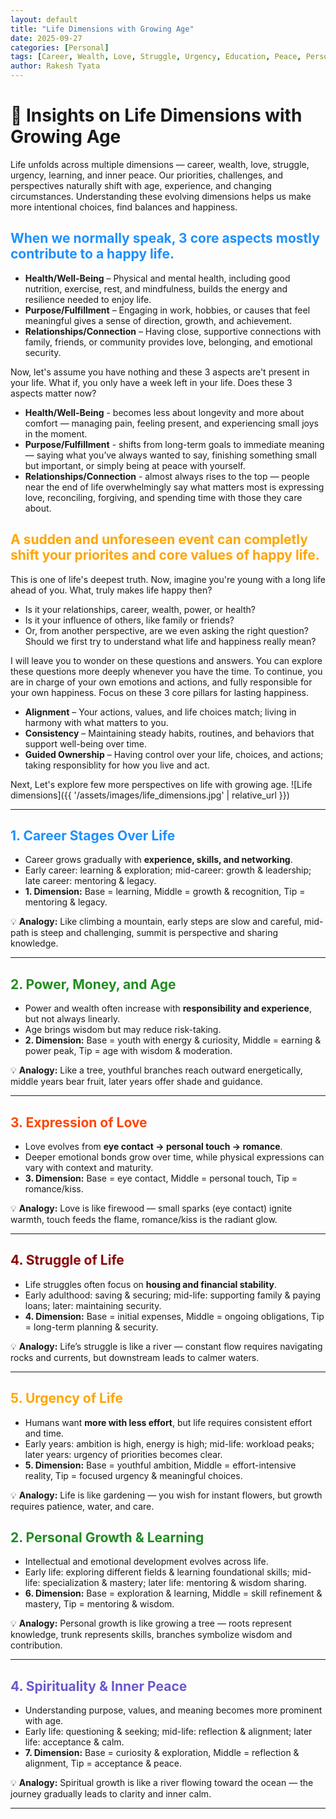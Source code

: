 ```yaml
---
layout: default
title: "Life Dimensions with Growing Age"
date: 2025-09-27
categories: [Personal]
tags: [Career, Wealth, Love, Struggle, Urgency, Education, Peace, Personal]
author: Rakesh Tyata
---
```


# 🌟 Insights on Life Dimensions with Growing Age

Life unfolds across multiple dimensions — career, wealth, love, struggle, urgency, learning, and inner peace. Our priorities, challenges, and perspectives naturally shift with age, experience, and changing circumstances. Understanding these evolving dimensions helps us make more intentional choices, find balances and happiness.

## <span style="color:#1E90FF">When we normally speak, 3 core aspects mostly contribute to a happy life.</span>

- **Health/Well-Being** – Physical and mental health, including good nutrition, exercise, rest, and mindfulness, builds the energy and resilience needed to enjoy life.
- **Purpose/Fulfillment** – Engaging in work, hobbies, or causes that feel meaningful gives a sense of direction, growth, and achievement.
- **Relationships/Connection** – Having close, supportive connections with family, friends, or community provides love, belonging, and emotional security.

Now, let's assume you have nothing and these 3 aspects are't present in your life. What if, you only have a week left in your life. Does these 3 aspects matter now?

- **Health/Well-Being** - becomes less about longevity and more about comfort — managing pain, feeling present, and experiencing small joys in the moment.
- **Purpose/Fulfillment** - shifts from long-term goals to immediate meaning — saying what you’ve always wanted to say, finishing something small but important, or simply being at peace with yourself.
- **Relationships/Connection** - almost always rises to the top — people near the end of life overwhelmingly say what matters most is expressing love, reconciling, forgiving, and spending time with those they care about.

## <span style="color:#FFA500">A sudden and unforeseen event can completly shift your priorites and core values of happy life.</span>

This is one of life's deepest truth. Now, imagine you're young with a long life ahead of you. What, truly makes life happy then?

- Is it your relationships, career, wealth, power, or health?
- Is it your influence of others, like family or friends?
- Or, from another perspective, are we even asking the right question? Should we first try to understand what life and happiness really mean?

I will leave you to wonder on these questions and answers. You can explore these questions more deeply whenever you have the time. To continue, you are in charge of your own emotions and actions, and fully responsible for your own happiness. Focus on these 3 core pillars for lasting happiness.

- **Alignment** – Your actions, values, and life choices match; living in harmony with what matters to you.
- **Consistency** – Maintaining steady habits, routines, and behaviors that support well-being over time.
- **Guided Ownership** – Having control over your life, choices, and actions; taking responsiblity for how you live and act.

Next, Let's explore few more perspectives on life with growing age.
![Life dimensions]({{ '/assets/images/life_dimensions.jpg' | relative_url }})

---

## <span style="color:#1E90FF">1. Career Stages Over Life</span>

- Career grows gradually with **experience, skills, and networking**.
- Early career: learning & exploration; mid-career: growth & leadership; late career: mentoring & legacy.
- **1. Dimension:** Base = learning, Middle = growth & recognition, Tip = mentoring & legacy.

💡 **Analogy:** Like climbing a mountain, early steps are slow and careful, mid-path is steep and challenging, summit is perspective and sharing knowledge.

---

## <span style="color:#228B22">2. Power, Money, and Age</span>

- Power and wealth often increase with **responsibility and experience**, but not always linearly.
- Age brings wisdom but may reduce risk-taking.
- **2. Dimension:** Base = youth with energy & curiosity, Middle = earning & power peak, Tip = age with wisdom & moderation.

💡 **Analogy:** Like a tree, youthful branches reach outward energetically, middle years bear fruit, later years offer shade and guidance.

---

## <span style="color:#FF4500">3. Expression of Love</span>

- Love evolves from **eye contact → personal touch → romance**.
- Deeper emotional bonds grow over time, while physical expressions can vary with context and maturity.
- **3. Dimension:** Base = eye contact, Middle = personal touch, Tip = romance/kiss.

💡 **Analogy:** Love is like firewood — small sparks (eye contact) ignite warmth, touch feeds the flame, romance/kiss is the radiant glow.

---

## <span style="color:#8B0000">4. Struggle of Life</span>

- Life struggles often focus on **housing and financial stability**.
- Early adulthood: saving & securing; mid-life: supporting family & paying loans; later: maintaining security.
- **4. Dimension:** Base = initial expenses, Middle = ongoing obligations, Tip = long-term planning & security.

💡 **Analogy:** Life’s struggle is like a river — constant flow requires navigating rocks and currents, but downstream leads to calmer waters.

---

## <span style="color:#FFA500">5. Urgency of Life</span>

- Humans want **more with less effort**, but life requires consistent effort and time.
- Early years: ambition is high, energy is high; mid-life: workload peaks; later years: urgency of priorities becomes clear.
- **5. Dimension:** Base = youthful ambition, Middle = effort-intensive reality, Tip = focused urgency & meaningful choices.

💡 **Analogy:** Life is like gardening — you wish for instant flowers, but growth requires patience, water, and care.

## <span style="color:#228B22">2. Personal Growth & Learning</span>

- Intellectual and emotional development evolves across life.
- Early life: exploring different fields & learning foundational skills; mid-life: specialization & mastery; later life: mentoring & wisdom sharing.
- **6. Dimension:** Base = exploration & learning, Middle = skill refinement & mastery, Tip = mentoring & wisdom.

💡 **Analogy:** Personal growth is like growing a tree — roots represent knowledge, trunk represents skills, branches symbolize wisdom and contribution.

---

## <span style="color:#6A5ACD">4. Spirituality & Inner Peace</span>

- Understanding purpose, values, and meaning becomes more prominent with age.
- Early life: questioning & seeking; mid-life: reflection & alignment; later life: acceptance & calm.
- **7. Dimension:** Base = curiosity & exploration, Middle = reflection & alignment, Tip = acceptance & peace.

💡 **Analogy:** Spiritual growth is like a river flowing toward the ocean — the journey gradually leads to clarity and inner calm.

---
